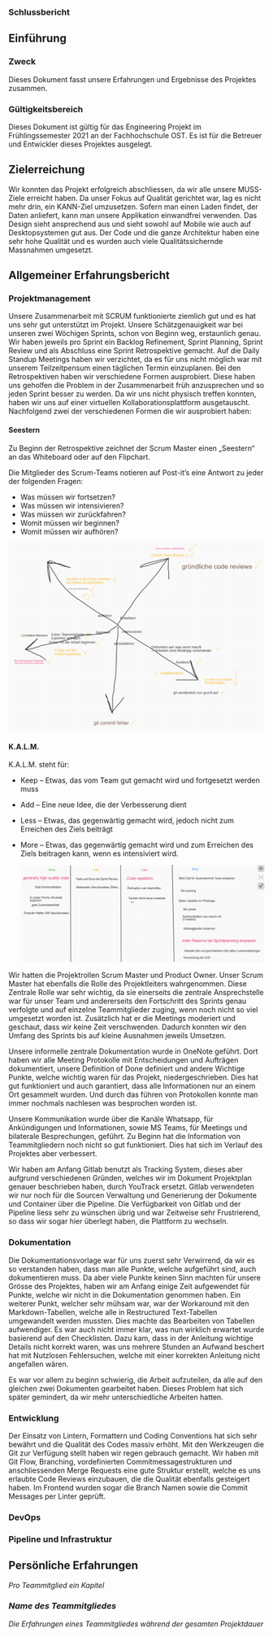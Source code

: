 ### Schlussbericht

## Einführung

### Zweck

Dieses Dokument fasst unsere Erfahrungen und Ergebnisse des Projektes zusammen.

### Gültigkeitsbereich

Dieses Dokument ist gültig für das Engineering Projekt im Frühlingssemester 2021 an der Fachhochschule OST. Es ist für die Betreuer und Entwickler dieses Projektes ausgelegt.

## Zielerreichung

Wir konnten das Projekt erfolgreich abschliessen, da wir alle unsere MUSS-Ziele erreicht haben. Da unser Fokus auf Qualität gerichtet war, lag es nicht mehr drin, ein KANN-Ziel umzusetzen. Sofern man einen Laden findet, der Daten anliefert, kann man unsere Applikation einwandfrei verwenden. Das Design sieht ansprechend aus und sieht sowohl auf Mobile wie auch auf Desktopsystemen gut aus. Der Code und die ganze Architektur haben eine sehr hohe Qualität und es wurden auch viele Qualitätssichernde Massnahmen umgesetzt.

## Allgemeiner Erfahrungsbericht

### Projektmanagement

Unsere Zusammenarbeit mit SCRUM funktionierte ziemlich gut und es hat uns sehr gut unterstützt im Projekt. Unsere Schätzgenauigkeit war bei unseren zwei Wöchigen Sprints, schon von Beginn weg, erstaunlich genau. Wir haben jeweils pro Sprint ein Backlog Refinement, Sprint Planning, Sprint Review und als Abschluss eine Sprint Retrospektive gemacht. Auf die Daily Standup Meetings haben wir verzichtet, da es für uns nicht möglich war mit unserem Teilzeitpensum einen täglichen Termin einzuplanen. Bei den Retrospektiven haben wir verschiedene Formen ausprobiert. Diese haben uns geholfen die Problem in der Zusammenarbeit früh anzusprechen und so jeden Sprint besser zu werden. Da wir uns nicht physisch treffen konnten, haben wir uns auf einer virtuellen Kollaborationsplattform ausgetauscht. Nachfolgend zwei der verschiedenen Formen die wir ausprobiert haben:



#### Seestern

Zu Beginn der Retrospektive zeichnet der Scrum Master einen „Seestern“ an das Whiteboard oder auf den Flipchart.

Die Mitglieder des Scrum-Teams notieren auf Post-it’s eine Antwort zu jeder der folgenden Fragen:

- Was müssen wir fortsetzen?
- Was müssen wir intensivieren?
- Was müssen wir zurückfahren?
- Womit müssen wir beginnen?
- Womit müssen wir aufhören?

![Seestern](../../images/Seestern.png)



#### K.A.L.M.

K.A.L.M. steht für:

- Keep – Etwas, das vom Team gut gemacht wird und fortgesetzt werden muss

- Add – Eine neue Idee, die der Verbesserung dient

- Less – Etwas, das gegenwärtig gemacht wird, jedoch nicht zum Erreichen des Ziels beiträgt

- More – Etwas, das gegenwärtig gemacht wird und zum Erreichen des Ziels beitragen kann, wenn es intensiviert wird.

  ![KALM.png](../../images/KALM.png)

Wir hatten die Projektrollen Scrum Master und Product Owner. Unser Scrum Master hat ebenfalls die Rolle des Projektleiters wahrgenommen. Diese Zentrale Rolle war sehr wichtig, da sie einerseits die zentrale Ansprechstelle war für unser Team und andererseits den Fortschritt des Sprints genau verfolgte und auf einzelne Teammitglieder zuging, wenn noch nicht so viel umgesetzt worden ist. Zusätzlich hat er die Meetings moderiert und geschaut, dass wir keine Zeit verschwenden. Dadurch konnten wir den Umfang des Sprints bis auf kleine Ausnahmen jeweils Umsetzen. 

Unsere informelle zentrale Dokumentation wurde in OneNote geführt. Dort haben wir alle Meeting Protokolle mit Entscheidungen und Aufträgen dokumentiert, unsere Definition of Done definiert und andere Wichtige Punkte, welche wichtig waren für das Projekt, niedergeschrieben. Dies hat gut funktioniert und auch garantiert, dass alle Informationen nur an einem Ort gesammelt wurden. Und durch das führen von Protokollen konnte man immer nochmals nachlesen was besprochen worden ist.

Unsere Kommunikation wurde über die Kanäle Whatsapp, für Ankündigungen und Informationen, sowie MS Teams, für Meetings und bilaterale Besprechungen, geführt. Zu Beginn hat die Information von Teammitgliedern noch nicht so gut funktioniert. Dies hat sich im Verlauf des Projektes aber verbessert.

Wir haben am Anfang Gitlab benutzt als Tracking System, dieses aber aufgrund verschiedenen Gründen, welches wir im Dokument Projektplan genauer beschrieben haben, durch YouTrack ersetzt. Gitlab verwendeten wir nur noch für die Sourcen Verwaltung und Generierung der Dokumente und  Container über die Pipeline. Die Verfügbarkeit von Gitlab und der Pipeline liess sehr zu wünschen übrig und war Zeitweise sehr Frustrierend, so dass wir sogar hier überlegt haben, die Plattform zu wechseln.

### Dokumentation

Die Dokumentationsvorlage war für uns zuerst sehr Verwirrend, da wir es so verstanden haben, dass man alle Punkte, welche aufgeführt sind, auch dokumentieren muss. Da aber viele Punkte keinen Sinn machten für unsere Grösse des Projektes, haben wir am Anfang einige Zeit aufgewendet für Punkte, welche wir nicht in die Dokumentation genommen haben. Ein weiterer Punkt, welcher sehr mühsam war, war der Workaround mit den Markdown-Tabellen, welche alle in Restructured Text-Tabellen umgewandelt werden mussten. Dies machte das Bearbeiten von Tabellen aufwendiger. Es war auch nicht immer klar, was nun wirklich erwartet wurde basierend auf den Checklisten. Dazu kam, dass in der Anleitung wichtige Details nicht korrekt waren, was uns mehrere Stunden an Aufwand beschert hat mit Nutzlosen Fehlersuchen, welche mit einer korrekten Anleitung nicht angefallen wären.

Es war vor allem zu beginn schwierig, die Arbeit aufzuteilen, da alle auf den gleichen zwei Dokumenten gearbeitet haben. Dieses Problem hat sich später gemindert, da wir mehr unterschiedliche Arbeiten hatten.

### Entwicklung

Der Einsatz von Lintern, Formattern und Coding Conventions hat sich sehr bewährt und die Qualität des Codes massiv erhöht. Mit den Werkzeugen die Git zur Verfügung stellt haben wir regen gebrauch gemacht. Wir haben mit Git Flow, Branching, vordefinierten Commitmessagestrukturen und anschliessenden Merge Requests eine gute Struktur erstellt, welche es uns erlaubte Code Reviews einzubauen, die die Qualität ebenfalls gesteigert haben. Im Frontend wurden sogar die Branch Namen sowie die Commit Messages per Linter geprüft.



### DevOps

### Pipeline und Infrastruktur

## Persönliche Erfahrungen

*Pro Teammitglied ein Kapitel*

### *Name des Teammitgliedes*

*Die Erfahrungen eines Teammitgliedes während der gesamten Projektdauer*


